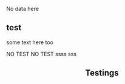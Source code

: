 No data here

## test


some text here too




NO TEST
NO TEST
ssss
sss


<div id="metatavu-custom-footer"><div align="center">
    <h2>Testings</h2>
</div></div>